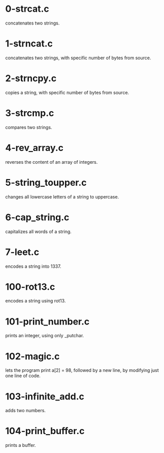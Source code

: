 # 0-strcat.c 
concatenates two strings.
# 1-strncat.c
concatenates two strings, with specific number of bytes from source.
# 2-strncpy.c
copies a string, with specific number of bytes from source.
# 3-strcmp.c
compares two strings.
# 4-rev_array.c
reverses the content of an array of integers.
# 5-string_toupper.c
changes all lowercase letters of a string to uppercase.
# 6-cap_string.c
capitalizes all words of a string.
# 7-leet.c
encodes a string into 1337.
# 100-rot13.c
encodes a string using rot13.
# 101-print_number.c
prints an integer, using only _putchar.
# 102-magic.c
lets the program print a[2] = 98, followed by a new line, by modifying just one line of code.
# 103-infinite_add.c
adds two numbers.
# 104-print_buffer.c
prints a buffer.

